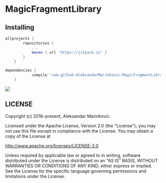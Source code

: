 # MagicFragmentLibrary

Installing
--------
```groovy
allprojects {
		repositories {
			...
			maven { url 'https://jitpack.io' }
		}
	}
```

```groovy
dependencies {
	        compile 'com.github.AleksandarMarinkovic:MagicFragmentLibrary:1.0'
	}
```

[![](https://jitpack.io/v/AleksandarMarinkovic/MagicFragmentLibrary.svg)](https://jitpack.io/#AleksandarMarinkovic/MagicFragmentLibrary)
## LICENSE

Copyright (c) 2016-present, Aleksandar Marinkovic.

Licensed under the Apache License, Version 2.0 (the "License");
you may not use this file except in compliance with the License.
You may obtain a copy of the License at

<http://www.apache.org/licenses/LICENSE-2.0>

Unless required by applicable law or agreed to in writing, software
distributed under the License is distributed on an "AS IS" BASIS,
WITHOUT WARRANTIES OR CONDITIONS OF ANY KIND, either express or implied.
See the License for the specific language governing permissions and
limitations under the License.

